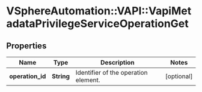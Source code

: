 # VSphereAutomation::VAPI::VapiMetadataPrivilegeServiceOperationGet

## Properties
Name | Type | Description | Notes
------------ | ------------- | ------------- | -------------
**operation_id** | **String** | Identifier of the operation element. | [optional] 


